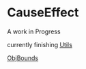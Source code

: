 # CauseEffect

A work in Progress

currently finishing [Utils](https://github.com/adamwillisMastery/CauseEffect/blob/main/src/Utils.jl)

[ObjBounds](https://github.com/adamwillisMastery/CauseEffect/blob/45923668138f4d6dea703eee630ef1eeb606c2ca/src/Utils.jl#L233)

